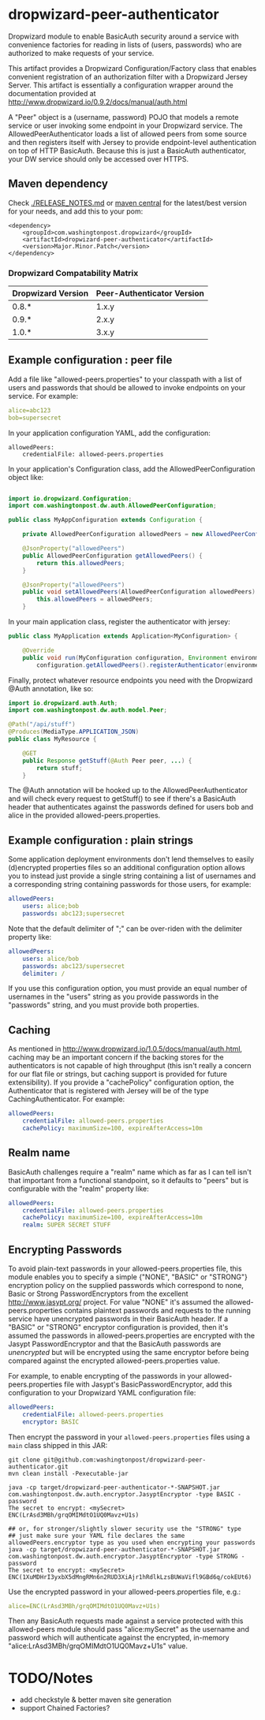 # dropwizard-peer-authenticator
Dropwizard module to enable BasicAuth security around a service with convenience factories for reading in lists of (users, passwords) who are authorized to make requests of your service.

This artifact provides a Dropwizard Configuration/Factory class that enables convenient registration of an authorization filter with a Dropwizard Jersey Server.  This artifact is essentially a configuration wrapper around the documentation provided at http://www.dropwizard.io/0.9.2/docs/manual/auth.html

A "Peer" object is a (username, password) POJO that models a remote service or user invoking some endpoint in your Dropwizard service.  The AllowedPeerAuthenticator loads a list of allowed peers from some source and then registers itself with Jersey to provide endpoint-level authentication on top of HTTP BasicAuth.  Because this is just a BasicAuth authenticator, your DW service should only be accessed over HTTPS.

## Maven dependency
Check [./RELEASE_NOTES.md](./RELEASE_NOTES.md) or [maven central](https://search.maven.org/#search%7Cgav%7C1%7Cg%3A%22com.washingtonpost.dropwizard%22%20AND%20a%3A%22dropwizard-peer-authenticator%22) for the latest/best version for your needs, and add this to your pom:
```
<dependency>
    <groupId>com.washingtonpost.dropwizard</groupId>
    <artifactId>dropwizard-peer-authenticator</artifactId>
    <version>Major.Minor.Patch</version>
</dependency>
```

### Dropwizard Compatability Matrix

| Dropwizard Version | Peer-Authenticator Version |
|--------------------|----------------------------|
|        0.8.*       |            1.x.y           |
|        0.9.*       |            2.x.y           |
|        1.0.*       |            3.x.y           |



## Example configuration : peer file

Add a file like "allowed-peers.properties" to your classpath with a list of users and passwords that should be allowed to invoke endpoints on your service.  For example:
```yaml
alice=abc123
bob=supersecret
```

In your application configuration YAML, add the configuration:
```
allowedPeers: 
    credentialFile: allowed-peers.properties
```

In your application's Configuration class, add the AllowedPeerConfiguration object like:
```java

import io.dropwizard.Configuration;
import com.washingtonpost.dw.auth.AllowedPeerConfiguration;

public class MyAppConfiguration extends Configuration {

    private AllowedPeerConfiguration allowedPeers = new AllowedPeerConfiguration();

    @JsonProperty("allowedPeers")
    public AllowedPeerConfiguration getAllowedPeers() {
        return this.allowedPeers;
    }

    @JsonProperty("allowedPeers")
    public void setAllowedPeers(AllowedPeerConfiguration allowedPeers) {
        this.allowedPeers = allowedPeers;
    }
```

In your main application class, register the authenticator with jersey:
```java 
public class MyApplication extends Application<MyConfiguration> {

    @Override
    public void run(MyConfiguration configuration, Environment environment) {
        configuration.getAllowedPeers().registerAuthenticator(environment);
```

Finally, protect whatever resource endpoints you need with the Dropwizard @Auth annotation, like so:

```java
import io.dropwizard.auth.Auth;
import com.washingtonpost.dw.auth.model.Peer;

@Path("/api/stuff")
@Produces(MediaType.APPLICATION_JSON)
public class MyResource {

    @GET
    public Response getStuff(@Auth Peer peer, ...) {
        return stuff;
    }
```

The @Auth annotation will be hooked up to the AllowedPeerAuthenticator and will check every request to getStuff() to see if there's a BasicAuth header that authenticates against the passwords defined for users bob and alice in the provided allowed-peers.properties.

## Example configuration : plain strings

Some application deployment environments don't lend themselves to easily (d)encrypted properties files so an additional configuration option allows you to instead just provide a single string containing a list of usernames and a corresponding string containing passwords for those users, for example:
```yaml
allowedPeers: 
    users: alice;bob
    passwords: abc123;supersecret
```

Note that the default delimiter of ";" can be over-riden with the delimiter property like:

```yaml
allowedPeers: 
    users: alice/bob
    passwords: abc123/supersecret
    delimiter: /
```

If you use this configuration option, you must provide an equal number of usernames in the "users" string as you provide passwords in the "passwords" string, and you must provide both properties.

## Caching

As mentioned in http://www.dropwizard.io/1.0.5/docs/manual/auth.html, caching may be an important concern if the backing stores for the authenticators is not capable of high throughput (this isn't really a concern for our flat file or strings, but caching support is provided for future extensibility).  If you provide a "cachePolicy" configuration option, the Authenticator that is registered with Jersey will be of the type CachingAuthenticator.  For example:

```yaml
allowedPeers: 
    credentialFile: allowed-peers.properties
    cachePolicy: maximumSize=100, expireAfterAccess=10m
```

## Realm name

BasicAuth challenges require a "realm" name which as far as I can tell isn't that important from a functional standpoint, so it defaults to "peers" but is configurable with the "realm" property like:
```yaml
allowedPeers: 
    credentialFile: allowed-peers.properties
    cachePolicy: maximumSize=100, expireAfterAccess=10m
    realm: SUPER SECRET STUFF
```


## Encrypting Passwords

To avoid plain-text passwords in your allowed-peers.properties file, this module enables you to specify a simple {"NONE", "BASIC" or "STRONG"} encryption policy on the supplied passwords which correspond to none, Basic or Strong PasswordEncryptors from the excellent http://www.jasypt.org/ project.  For value "NONE" it's assumed the allowed-peers.properties contains plaintext passwords and requests to the running service have unencrypted passwords in their BasicAuth header.  If a "BASIC" or "STRONG" encryptor configuration is provided, then it's assumed the passwords in allowed-peers.properties are encrypted with the Jasypt PasswordEncryptor and that the BasicAuth passwords are _unencrypted_ but will be encrypted using the same encryptor before being compared against the encrypted allowed-peers.properties value.

For example, to enable encrypting of the passwords in your allowed-peers.properties file with Jasypt's BasicPasswordEncryptor, add this configuration to your Dropwizard YAML configuration file:

```yaml
allowedPeers:
    credentialFile: allowed-peers.properties
    encryptor: BASIC
```

Then encrypt the password in your `allowed-peers.properties` files using a `main` class shipped in this JAR:
```
git clone git@github.com:washingtonpost/dropwizard-peer-authenticator.git
mvn clean install -Pexecutable-jar

java -cp target/dropwizard-peer-authenticator-*-SNAPSHOT.jar com.washingtonpost.dw.auth.encryptor.JasyptEncryptor -type BASIC -password
The secret to encrypt: <mySecret>
ENC(LrAsd3MBh/grqOMIMdtO1UQ0Mavz+U1s)

## or, for stronger/slightly slower security use the "STRONG" type
## just make sure your YAML file declares the same allowedPeers.encryptor type as you used when encrypting your passwords
java -cp target/dropwizard-peer-authenticator-*-SNAPSHOT.jar com.washingtonpost.dw.auth.encryptor.JasyptEncryptor -type STRONG -password
The secret to encrypt: <mySecret>
ENC(1XuMDHrI3yxbX5dMngRMn6n2RUD3XiAjr1hRdlkLzsBUWaVifl9GBd6q/cokEUt6)
```

Use the encrypted password in your allowed-peers.properties file, e.g.:

```yaml
alice=ENC(LrAsd3MBh/grqOMIMdtO1UQ0Mavz+U1s)
```

Then any BasicAuth requests made against a service protected with this allowed-peers module should pass "alice:mySecret" as the username and password which will authenticate against the encrypted, in-memory "alice:LrAsd3MBh/grqOMIMdtO1UQ0Mavz+U1s" value.


# TODO/Notes

* add checkstyle & better maven site generation
* support Chained Factories?
